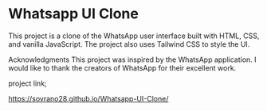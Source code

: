 # Whatsapp UI Clone
This project is a clone of the WhatsApp user interface built with HTML, CSS, and vanilla JavaScript. The project also uses Tailwind CSS to style the UI.

Acknowledgments
This project was inspired by the WhatsApp application. I would like to thank the creators of WhatsApp for their excellent work.

project link;

https://sovrano28.github.io/Whatsapp-UI-Clone/
